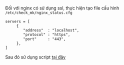 #

Đối với nginx có sử dụng ssl, thực hiện tạo file cấu hình `/etc/check_mk/nginx_status.cfg`

```
servers = [
     {
        "address"  : "localhost",
        "protocol" : "https",
        "port"     : "443",
     },
]
```

Sau đó sử dụng script [tại đây](./scripts/check-nginx.md)
